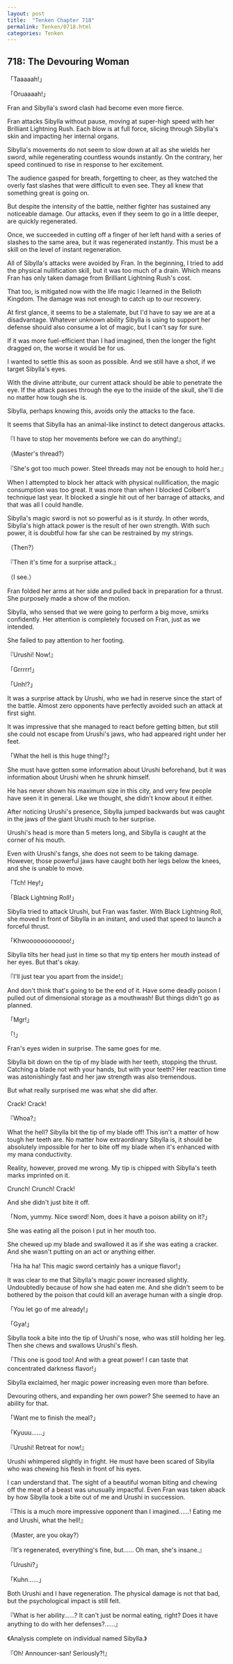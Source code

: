 ```yaml
---
layout: post
title:  "Tenken Chapter 718"
permalink: Tenken/0718.html
categories: Tenken
---
```

<h2 id="ch718">718: The Devouring Woman</h2>
<p>「Taaaaah!」</p>
<p>「Oruaaaah!」</p>

<p>Fran and Sibylla's sword clash had become even more fierce.</p>

<p>Fran attacks Sibylla without pause, moving at super-high speed with her Brilliant Lightning Rush. Each blow is at full force, slicing through Sibylla's skin and impacting her internal organs.</p>

<p>Sibylla's movements do not seem to slow down at all as she wields her sword, while regenerating countless wounds instantly. On the contrary, her speed continued to rise in response to her excitement.</p>

<p>The audience gasped for breath, forgetting to cheer, as they watched the overly fast slashes that were difficult to even see. They all knew that something great is going on.</p>

<p>But despite the intensity of the battle, neither fighter has sustained any noticeable damage. Our attacks, even if they seem to go in a little deeper, are quickly regenerated.</p>

<p>Once, we succeeded in cutting off a finger of her left hand with a series of slashes to the same area, but it was regenerated instantly. This must be a skill on the level of instant regeneration.</p>

<p>All of Sibylla's attacks were avoided by Fran. In the beginning, I tried to add the physical nullification skill, but it was too much of a drain. Which means Fran has only taken damage from Brilliant Lightning Rush's cost.</p>

<p>That too, is mitigated now with the life magic I learned in the Belioth Kingdom. The damage was not enough to catch up to our recovery.</p>

<p>At first glance, it seems to be a stalemate, but I'd have to say we are at a disadvantage. Whatever unknown ability Sibylla is using to support her defense should also consume a lot of magic, but I can't say for sure.</p>

<p>If it was more fuel-efficient than I had imagined, then the longer the fight dragged on, the worse it would be for us.</p>

<p>I wanted to settle this as soon as possible. And we still have a shot, if we target Sibylla's eyes.</p>

<p>With the divine attribute, our current attack should be able to penetrate the eye. If the attack passes through the eye to the inside of the skull, she'll die no matter how tough she is.</p>

<p>Sibylla, perhaps knowing this, avoids only the attacks to the face.</p>

<p>It seems that Sibylla has an animal-like instinct to detect dangerous attacks.</p>

<p>『I have to stop her movements before we can do anything!』</p>
<p>（Master's thread?）</p>
<p>『She's got too much power. Steel threads may not be enough to hold her.』</p>

<p>When I attempted to block her attack with physical nullification, the magic consumption was too great. It was more than when I blocked Colbert's technique last year. It blocked a single hit out of her barrage of attacks, and that was all I could handle.</p>

<p>Sibylla's magic sword is not so powerful as is it sturdy. In other words, Sibylla's high attack power is the result of her own strength. With such power, it is doubtful how far she can be restrained by my strings.</p>

<p>（Then?）</p>
<p>『Then it's time for a surprise attack.』</p>
<p>（I see.）</p>

<p>Fran folded her arms at her side and pulled back in preparation for a thrust. She purposely made a show of the motion.</p>

<p>Sibylla, who sensed that we were going to perform a big move, smirks confidently. Her attention is completely focused on Fran, just as we intended.</p>

<p>She failed to pay attention to her footing.</p>

<p>『Urushi! Now!』</p>
<p>「Grrrrr!」</p>
<p>「Unh!?」</p>

<p>It was a surprise attack by Urushi, who we had in reserve since the start of the battle. Almost zero opponents have perfectly avoided such an attack at first sight.</p>

<p>It was impressive that she managed to react before getting bitten, but still she could not escape from Urushi's jaws, who had appeared right under her feet.</p>

<p>「What the hell is this huge thing!?」</p>

<p>She must have gotten some information about Urushi beforehand, but it was information about Urushi when he shrunk himself.</p>

<p>He has never shown his maximum size in this city, and very few people have seen it in general. Like we thought, she didn't know about it either.</p>

<p>After noticing Urushi's presence, Sibylla jumped backwards but was caught in the jaws of the giant Urushi much to her surprise.</p>

<p>Urushi's head is more than 5 meters long, and Sibylla is caught at the corner of his mouth.</p>

<p>Even with Urushi's fangs, she does not seem to be taking damage. However, those powerful jaws have caught both her legs below the knees, and she is unable to move.</p>

<p>「Tch! Hey!」</p>
<p>「Black Lightning Roll!」</p>

<p>Sibylla tried to attack Urushi, but Fran was faster. With Black Lightning Roll, she moved in front of Sibylla in an instant, and used that speed to launch a forceful thrust.</p>

<p>「Khwoooooooooooo!」</p>

<p>Sibylla tilts her head just in time so that my tip enters her mouth instead of her eyes. But that's okay.</p>

<p>『I'll just tear you apart from the inside!』</p>

<p>And don't think that's going to be the end of it. Have some deadly poison I pulled out of dimensional storage as a mouthwash! But things didn't go as planned.</p>

<p>「Mgr!」</p>
<p>「!」</p>

<p>Fran's eyes widen in surprise. The same goes for me.</p>

<p>Sibylla bit down on the tip of my blade with her teeth, stopping the thrust. Catching a blade not with your hands, but with your teeth? Her reaction time was astonishingly fast and her jaw strength was also tremendous.</p>

<p>But what really surprised me was what she did after.</p>

<p>Crack! Crack!</p>

<p>『Whoa?』</p>

<p>What the hell? Sibylla bit the tip of my blade off! This isn't a matter of how tough her teeth are. No matter how extraordinary Sibylla is, it should be absolutely impossible for her to bite off my blade when it's enhanced with my mana conductivity.</p>

<p>Reality, however, proved me wrong. My tip is chipped with Sibylla's teeth marks imprinted on it.</p>

<p>Crunch! Crunch! Crack!</p>

<p>And she didn't just bite it off.</p>

<p>「Nom, yummy. Nice sword! Nom, does it have a poison ability on it?」</p>

<p>She was eating all the poison I put in her mouth too.</p>

<p>She chewed up my blade and swallowed it as if she was eating a cracker. And she wasn't putting on an act or anything either.</p>

<p>「Ha ha ha! This magic sword certainly has a unique flavor!」</p>

<p>It was clear to me that Sibylla's magic power increased slightly. Undoubtedly because of how she had eaten me. And she didn't seem to be bothered by the poison that could kill an average human with a single drop.</p>

<p>「You let go of me already!」</p>
<p>「Gya!」</p>

<p>Sibylla took a bite into the tip of Urushi's nose, who was still holding her leg. Then she chews and swallows Urushi's flesh.</p>

<p>「This one is good too! And with a great power! I can taste that concentrated darkness flavor!」</p>

<p>Sibylla exclaimed, her magic power increasing even more than before.</p>

<p>Devouring others, and expanding her own power? She seemed to have an ability for that.</p>

<p>「Want me to finish the meal?」</p>
<p>「Kyuuu……」</p>
<p>『Urushi! Retreat for now!』</p>

<p>Urushi whimpered slightly in fright. He must have been scared of Sibylla who was chewing his flesh in front of his eyes.</p>

<p>I can understand that. The sight of a beautiful woman biting and chewing off the meat of a beast was unusually impactful. Even Fran was taken aback by how Sibylla took a bite out of me and Urushi in succession.</p>

<p>『This is a much more impressive opponent than I imagined……! Eating me and Urushi, what the hell!』</p>
<p>（Master, are you okay?）</p>
<p>『It's regenerated, everything's fine, but…… Oh man, she's insane.』</p>
<p>「Urushi?」</p>
<p>「Kuhn……」</p>

<p>Both Urushi and I have regeneration. The physical damage is not that bad, but the psychological impact is still felt.</p>

<p>『What is her ability……? It can't just be normal eating, right? Does it have anything to do with her defenses?……』</p>
<p>《Analysis complete on individual named Sibylla.》</p>
<p>『Oh! Announcer-san! Seriously?!』</p>



